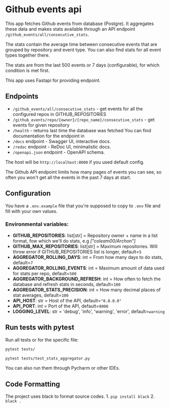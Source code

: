 # Github events api
This app fetches Github events from database (Postgre). It aggregates these data and makes stats
available through an API endpoint `/github_events/all/consecutive_stats`.

The stats contain the average time between consecutive events that are grouped by repository and event type.
You can also find stats for all event types together there.

The stats are from the last 500 events or 7 days (configurable), for which condition is met first.

This app uses Fastapi for providing endpoint.

## Endpoints
* `/github_events/all/consecutive_stats` - get events for all the configured repos in GITHUB_REPOSITORIES
* `/github_events/repo/{owner}/{repo_name}/consecutive_stats` - get events for given repository
* `/health` - returns last time the database was fetched
You can find documentation for the endpoint in 
* `/docs` endpoint - Swagger UI, interactive docs.
* `/redoc` endpoint - ReDoc UI, minimalistic docs.
* `/openapi.json` endpoint - OpenAPI schema.

The host will be `http://localhost:8000` if you used default config.

The Github API endpoint limits how many pages of events you can see, so often you won't get all the events in
the past 7 days at start.

## Configuration
You have a `.env.example` file that you're supposed to copy to `.env` file and fill with your own values.

### Environmental variables:
* **GITHUB_REPOSITORIES**: list[str] = Repository owner + name in a list format, fow which we'll do stats, e.g *["coleam00/Archon"]*
* **GITHUB_MAX_REPOSITORIES**: list[str] = Maximum repositories. Will throw error if GITHUB_REPOSITORIES list is longer, default=`5`
* **AGGREGATOR_ROLLING_DAYS**: int = From how many days to do stats, default=`7`
* **AGGREGATOR_ROLLING_EVENTS**: int = Maximum amount of data used for stats per repo, default=`500`
* **AGGREGATOR_BACKGROUND_REFRESH**: int = How often to fetch the database and refresh stats in seconds, default=`100`
* **AGGREGATOR_STATS_PRECISION**: int = How many decimal places of stat averages, default=`100`
* **API_HOST**: str = Host of the API, default=`"0.0.0.0"`
* **API_PORT**: int = Port of the API, default=`8000`
* **LOGGING_LEVEL**: str = 'debug', 'info', 'warning', 'error', default=`warning`


## Run tests with pytest
Run all tests or for the specific file:
```bash
pytest tests/
```
```bash
pytest tests/test_stats_aggregator.py
```
You can also run them through Pycharm or other IDEs.

## Code Formatting

The project uses black to format source codes.
    1. `pip install black`
    2. `black .`

